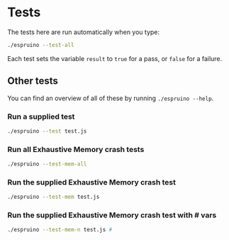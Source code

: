 Tests
=====

The tests here are run automatically when you type:

```sh
./espruino --test-all
```

Each test sets the variable `result` to `true` for a pass, or `false` for a failure.

## Other tests

You can find an overview of all of these by running `./espruino --help`.

### Run a supplied test
```sh
./espruino --test test.js
```

### Run all Exhaustive Memory crash tests

```sh
./espruino --test-mem-all
```

### Run the supplied Exhaustive Memory crash test

```sh
./espruino --test-mem test.js
```

### Run the supplied Exhaustive Memory crash test with # vars

```sh
./espruino --test-mem-n test.js #
```


